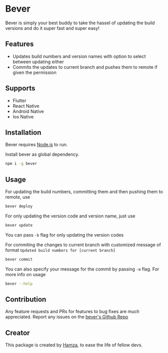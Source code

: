 # Bever

Bever is simply your best buddy to take the hassel of updating the build versions and do it super fast and super easy!

## Features

- Updates build numbers and version names with option to select between updating either
- Commits the updates to current branch and pushes them to remote if given the permission

## Supports

- Flutter
- React Native
- Android Native
- Ios Native

## Installation

Bever requires [Node.js](https://nodejs.org/) to run.

Install bever as global dependency.

```sh
npm i -g bever
```

## Usage

For updating the build numbers, committing them and then pushing them to remote, use

```sh
bever deploy
```

For only updating the version code and version name, just use

```sh
bever update
```
You can pass `-b` flag for only updating the version codes

For commiting the changes to current branch with customized message of format `Updated build numbers for [current branch]`

```sh
bever commit
```
You can also specify your message for the commit by passing `-m` flag.
For more info on usage

```sh
bever --help
```

## Contribution

Any feature requests and PRs for features to bug fixes are much appreciated.
Report any issues on the [bever's Github Repo](https://github.com/MHamzaAhmad/bever/issues)

## Creator

This package is created by [Hamza](https://github.com/MHamzaAhmad/MHamzaAhmad), to ease the life of fellow devs.
